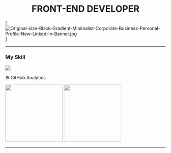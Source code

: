 
<h1 align="center" >FRONT-END DEVELOPER</h1 >

[![Original-size-Black-Gradient-Minimalist-Corporate-Business-Personal-Profile-New-Linked-In-Banner.jpg](https://i.postimg.cc/xT9tv99T/Original-size-Black-Gradient-Minimalist-Corporate-Business-Personal-Profile-New-Linked-In-Banner.jpg)]
<hr>


### My Skill
<img src="https://skillicons.dev/icons?i=js,html,css,ts,react,tailwind,astro,)](https://skillicons.dev" >

⚙️ GitHub Analytics
<div >
  <img height="180em"  src="https://github-readme-stats.vercel.app/api?username=MarcosApodaca&theme=dark&show_icons=true&hide_border=true&count_private=true"/>
  <img height="180em"  src="https://github-readme-stats.vercel.app/api/top-langs/?username=MarcosApodaca&theme=dark&show_icons=true&hide_border=true&layout=compact"/>
</div>
<hr>
